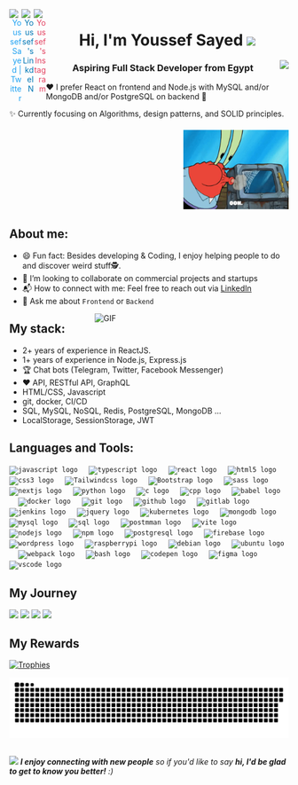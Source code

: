 <!--
**Youssehf/Youssehf** is a ✨ _special_ ✨ repository because its `README.md` (this file) appears on your GitHub profile.

Here are some ideas to get you started:

- 🔭 I’m currently working on ...
- 🌱 I’m currently learning ...
- 👯 I’m looking to collaborate on ...
- 🤔 I’m looking for help with ...
- 💬 Ask me about ...
- 📫 How to reach me: ...
- 😄 Pronouns: ...
- ⚡ Fun fact: ...
-->
<div align="right">
    <a href="https://twitter.com/Youssefs679"><img align="left" alt="Youssef Sayed | Twitter" width="22px" src="https://cdn.jsdelivr.net/npm/simple-icons@v3/icons/twitter.svg" style="color: #1DA1F2;" /></a>
  <a target="_blank" href="https://www.linkedin.com/in/youssef-sayedd/">
    <img align="left" alt="Youssef's LinkdeIN" width="22px" src="https://cdn.jsdelivr.net/npm/simple-icons@v3/icons/linkedin.svg" style="color: #0077B5;" />
  </a>
  <a href="https://www.instagram.com/usefsyd">
    <img align="left" alt="Youssef's Instagram" width="22px" src="https://cdn.jsdelivr.net/npm/simple-icons@v3/icons/instagram.svg" style="color: #E4405F;" />
  </a>
</div>
<h1 align="center">Hi, I'm Youssef Sayed <img src="https://media.giphy.com/media/hvRJCLFzcasrR4ia7z/giphy.gif" width="28"> </h1>
<img align="right" src="https://visitor-badge.laobi.icu/badge?page_id=Youssehf.Youssehf&left_color=royalblue&right_color=black"  />

<h3 align="center">Aspiring Full Stack Developer from Egypt </h3>

❤️ I prefer React on frontend and Node.js with MySQL and/or MongoDB and/or PostgreSQL on backend
🤔

✨ Currently focusing on Algorithms, design patterns, and SOLID principles.
<p align="right" style="margin-top: 20px; margin-bottom: 20px; margin-left: 20px;">
  <img src="https://github.com/Youssehf/Youssehf/blob/main/assets/salt3.gif" alt="Alt text" width="190">
</p>

## About me:
- 😄 Fun fact: Besides developing & Coding, I enjoy helping people to do and discover weird stuff🕵️.
- 🔭 I’m looking to collaborate on commercial projects and startups
- 📬 How to connect with me: Feel free to reach out via [LinkedIn](https://www.linkedin.com/in/youssef-sayedd)
- 💬 Ask me about `Frontend` or `Backend`
  
 <img align="right" alt="GIF" src="https://media.giphy.com/media/CTX0ivSQbI78A/source.gif" width="350"/>



## My stack:
- 2+ years of experience in ReactJS.
- 1+ years of experience in Node.js, Express.js
- 🏆 Chat bots (Telegram, Twitter, Facebook Messenger)
- ❤️ API, RESTful API, GraphQL
- HTML/CSS, Javascript
- git, docker, CI/CD
- SQL, MySQL, NoSQL, Redis, PostgreSQL, MongoDB ...
- LocalStorage, SessionStorage, JWT

## Languages and Tools:
<div align="left">
 <code><img src="https://cdn.jsdelivr.net/gh/devicons/devicon/icons/javascript/javascript-original.svg" height="30" alt="javascript logo" /></code>
  <img width="12" />
  <code><img src="https://cdn.jsdelivr.net/gh/devicons/devicon/icons/typescript/typescript-original.svg" height="30" alt="typescript logo" /></code>
  <img width="12" />
  <code><img src="https://cdn.jsdelivr.net/gh/devicons/devicon/icons/react/react-original.svg" height="30" alt="react logo" /></code>
  <img width="12" />
  <code><img src="https://cdn.jsdelivr.net/gh/devicons/devicon/icons/html5/html5-original.svg" height="30" alt="html5 logo" /></code>
  <img width="12" />
  <code><img src="https://cdn.jsdelivr.net/gh/devicons/devicon/icons/css3/css3-original.svg" height="30" alt="css3 logo" /></code>
  <img width="12" />
  <code><img src="https://cdn.jsdelivr.net/gh/devicons/devicon/icons/tailwindcss/tailwindcss-original.svg" height="30" alt="Tailwindcss logo" /></code>
  <img width="12" />
  <code><img src="https://cdn.jsdelivr.net/gh/devicons/devicon@latest/icons/bootstrap/bootstrap-original.svg" height="30" alt="Bootstrap logo" /></code>
  <img width="12" />
  <code><img src="https://cdn.jsdelivr.net/gh/devicons/devicon@latest/icons/sass/sass-original.svg" height="30" alt="sass logo" /></code>
  <img width="12" />
  <code><img src="https://cdn.jsdelivr.net/gh/devicons/devicon@latest/icons/nextjs/nextjs-original-wordmark.svg" height="30" alt="nextjs logo" /></code>
  <img width="12" />
  <code><img src="https://cdn.jsdelivr.net/gh/devicons/devicon/icons/python/python-original.svg" height="30" alt="python logo" /></code>
  <img width="12" />
  <code><img src="https://cdn.jsdelivr.net/gh/devicons/devicon@latest/icons/c/c-original.svg"  height="30" alt="c logo" /></code>
  <img width="12" />
  <code><img src="https://cdn.jsdelivr.net/gh/devicons/devicon@latest/icons/cplusplus/cplusplus-original.svg" height="30" alt="cpp logo" /></code>
  <img width="12" />
  <code><img src="https://cdn.jsdelivr.net/gh/devicons/devicon/icons/babel/babel-original.svg" height="30" alt="babel logo" /></code>
  <img width="12" />
  <code><img src="https://cdn.jsdelivr.net/gh/devicons/devicon/icons/docker/docker-original.svg" height="30" alt="docker logo" /></code>
  <img width="12" />
  <code><img src="https://cdn.jsdelivr.net/gh/devicons/devicon/icons/git/git-original.svg" height="30" alt="git logo" /></code>
  <img width="12" />
  <code><img src="https://skillicons.dev/icons?i=github" height="30" alt="github logo" /></code>
  <img width="12" />
  <code><img src="https://cdn.jsdelivr.net/gh/devicons/devicon/icons/gitlab/gitlab-original.svg" height="30" alt="gitlab logo" /></code>
  <img width="12" />
  <code><img src="https://skillicons.dev/icons?i=jenkins" height="30" alt="jenkins logo" /></code>
  <img width="12" />
  <code><img src="https://cdn.jsdelivr.net/gh/devicons/devicon/icons/jquery/jquery-original.svg" height="30" alt="jquery logo" /></code>
  <img width="12" />
  <code><img src="https://cdn.jsdelivr.net/gh/devicons/devicon/icons/kubernetes/kubernetes-plain.svg" height="30" alt="kubernetes logo" /></code>
  <img width="12" />
  <code><img src="https://cdn.jsdelivr.net/gh/devicons/devicon/icons/mongodb/mongodb-original.svg" height="30" alt="mongodb logo" /></code>
  <img width="12" />
  <code><img src="https://skillicons.dev/icons?i=mysql" height="30" alt="mysql logo" /></code>
  <img width="12" />
   <code><img src="https://cdn.jsdelivr.net/gh/devicons/devicon@latest/icons/azuresqldatabase/azuresqldatabase-original.svg" height="30" alt="sql logo" /></code>
  <img width="12" />
  <code><img  src="https://cdn.jsdelivr.net/gh/devicons/devicon@latest/icons/postman/postman-original.svg" height="30" alt="postmman logo" /></code>
  <img width="12" />
  <code><img src="https://cdn.jsdelivr.net/gh/devicons/devicon@latest/icons/vitejs/vitejs-original.svg" height="30" alt="vite logo" /></code>
  <img width="12" />
  <code><img src="https://cdn.jsdelivr.net/gh/devicons/devicon/icons/nodejs/nodejs-original.svg" height="30" alt="nodejs logo" /></code>
  <img width="12" />
  <code><img src="https://cdn.jsdelivr.net/gh/devicons/devicon/icons/npm/npm-original-wordmark.svg" height="30" alt="npm logo" /></code>
  <img width="12" />
  <code><img src="https://cdn.jsdelivr.net/gh/devicons/devicon/icons/postgresql/postgresql-original.svg" height="30" alt="postgresql logo" /></code>
  <img width="12" />
  <code><img src="https://cdn.jsdelivr.net/gh/devicons/devicon@latest/icons/firebase/firebase-original-wordmark.svg" height="30" alt="firebase logo" /></code>
  <img width="12" />
  <code><img src="https://cdn.jsdelivr.net/gh/devicons/devicon@latest/icons/wordpress/wordpress-original.svg" height="30" alt="wordpress logo" /></code>
  <img width="12" />
  <code><img src="https://cdn.jsdelivr.net/gh/devicons/devicon/icons/raspberrypi/raspberrypi-original.svg" height="30" alt="raspberrypi logo" /></code>
  <img width="12" />
  <code><img src="https://cdn.jsdelivr.net/gh/devicons/devicon/icons/debian/debian-original.svg" height="30" alt="debian logo" /></code>
  <img width="12" /> 
  <code><img src="https://cdn.simpleicons.org/ubuntu/E95420" height="30" alt="ubuntu logo" /></code>
  <img width="12" />
  <code><img src="https://cdn.jsdelivr.net/gh/devicons/devicon/icons/webpack/webpack-original.svg" height="30" alt="webpack logo" /></code>
  <img width="12" />
  <code><img src="https://cdn.jsdelivr.net/gh/devicons/devicon@latest/icons/bash/bash-original.svg" height="30" alt="bash logo" /></code>
  <img width="12" />
  <code><img src="https://cdn.jsdelivr.net/gh/devicons/devicon@latest/icons/codepen/codepen-original.svg"  height="30" alt="codepen logo" /></code>
  <img width="12" />
  <code><img src="https://cdn.jsdelivr.net/gh/devicons/devicon@latest/icons/figma/figma-original.svg"  height="30" alt="figma logo" /></code>
  <img width="12" />
  <code><img src="https://cdn.jsdelivr.net/gh/devicons/devicon@latest/icons/vscode/vscode-original.svg" height="30" alt="vscode logo" /></code>
  <img width="12" />
</div>



## My Journey
<div>
  <img width="440px" src="https://github-readme-stats.vercel.app/api?username=Youssehf&show_icons=true&theme=onedark">
  <img width="385px" src="https://github-readme-stats.anuraghazra1.vercel.app/api/top-langs/?username=Youssehf&layout=compact&theme=onedark" />
  <img width="440px" src="https://github-readme-activity-graph.vercel.app/graph?username=Youssehf&theme=github">
  <img width="385px" src="https://github-readme-streak-stats.herokuapp.com/?user=Youssehf&theme=onedark" />
</div>

## My Rewards
[![Trophies](https://github-profile-trophy.vercel.app/?username=Youssehf&theme=onedark)](https://github.com/ryo-ma/github-profile-trophy)





<!-- ![Profile Views](https://komarev.com/ghpvc/?username=Youssehf)-->

![github contribution grid snake animation](https://raw.githubusercontent.com/Youssehf/Youssehf/refs/heads/output/github-contribution-grid-snake-dark.svg)



<!--⭐️ Recent projects in which I have contributed 🚀-->
##
<img src="https://media.giphy.com/media/LnQjpWaON8nhr21vNW/giphy.gif" width="60"> <em><b>I enjoy connecting with new people</b> so if you'd like to say <b>hi, I'd be glad to get to know you better!</b> :)</em>
